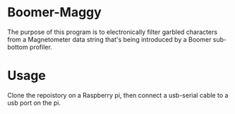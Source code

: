 # Boomer-Maggy

The purpose of this program is to electronically filter garbled characters from a Magnetometer data string that's being introduced by a Boomer sub-bottom profiler. 

# Usage 

Clone the repoistory on a Raspberry pi, then connect a usb-serial cable to a usb port on the pi.

